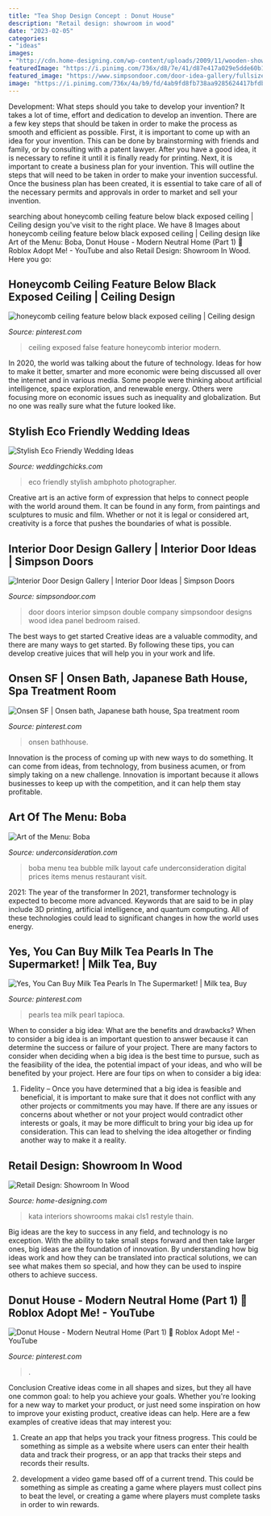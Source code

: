 ```yaml
---
title: "Tea Shop Design Concept : Donut House"
description: "Retail design: showroom in wood"
date: "2023-02-05"
categories:
- "ideas"
images:
- "http://cdn.home-designing.com/wp-content/uploads/2009/11/wooden-showroom.jpg"
featuredImage: "https://i.pinimg.com/736x/d8/7e/41/d87e417a029e5dde60b132acf2d3cf27.jpg"
featured_image: "https://www.simpsondoor.com/door-idea-gallery/fullsize/interior-wood-doors-46.jpg"
image: "https://i.pinimg.com/736x/4a/b9/fd/4ab9fd8fb738aa9285624417bfdbce7e.jpg"
---
```



Development: What steps should you take to develop your invention?
It takes a lot of time, effort and dedication to develop an invention. There are a few key steps that should be taken in order to make the process as smooth and efficient as possible. First, it is important to come up with an idea for your invention. This can be done by brainstorming with friends and family, or by consulting with a patent lawyer. After you have a good idea, it is necessary to refine it until it is finally ready for printing. Next, it is important to create a business plan for your invention. This will outline the steps that will need to be taken in order to make your invention successful. Once the business plan has been created, it is essential to take care of all of the necessary permits and approvals in order to market and sell your invention.

	

		
searching about honeycomb ceiling feature below black exposed ceiling | Ceiling design you've visit to the right place. We have 8 Images about honeycomb ceiling feature below black exposed ceiling | Ceiling design like Art of the Menu: Boba, Donut House - Modern Neutral Home (Part 1) 🥀 Roblox Adopt Me! - YouTube and also Retail Design: Showroom In Wood. Here you go:
		
    
## Honeycomb Ceiling Feature Below Black Exposed Ceiling | Ceiling Design

<img loading=lazy src="https://i.pinimg.com/736x/4a/b9/fd/4ab9fd8fb738aa9285624417bfdbce7e.jpg" onerror="this.onerror=null;this.src='https://tse4.mm.bing.net/th?id=OIP.ODA4877nWDjBIdupqtHGKwHaJ4&amp;pid=15.1';" alt="honeycomb ceiling feature below black exposed ceiling | Ceiling design">

_Source: pinterest.com_

>ceiling exposed false feature honeycomb interior modern. 

	

In 2020, the world was talking about the future of technology. Ideas for how to make it better, smarter and more economic were being discussed all over the internet and in various media. Some people were thinking about artificial intelligence, space exploration, and renewable energy. Others were focusing more on economic issues such as inequality and globalization. But no one was really sure what the future looked like.

    
## Stylish Eco Friendly Wedding Ideas

<img loading=lazy src="http://file.weddingchicks.com/207227_stylish-eco-friendly-wedding-ideas.jpg" onerror="this.onerror=null;this.src='https://tse2.mm.bing.net/th?id=OIP.o3loBKp6Cx2Z9yaiPW_exAHaKH&amp;pid=15.1';" alt="Stylish Eco Friendly Wedding Ideas">

_Source: weddingchicks.com_

>eco friendly stylish ambphoto photographer. 

	

Creative art is an active form of expression that helps to connect people with the world around them. It can be found in any form, from paintings and sculptures to music and film. Whether or not it is legal or considered art, creativity is a force that pushes the boundaries of what is possible.

    
## Interior Door Design Gallery | Interior Door Ideas | Simpson Doors

<img loading=lazy src="https://www.simpsondoor.com/door-idea-gallery/fullsize/interior-wood-doors-46.jpg" onerror="this.onerror=null;this.src='https://tse3.mm.bing.net/th?id=OIP.MYNjNFXiaEjKhPqpasLp_wHaKw&amp;pid=15.1';" alt="Interior Door Design Gallery | Interior Door Ideas | Simpson Doors">

_Source: simpsondoor.com_

>door doors interior simpson double company simpsondoor designs wood idea panel bedroom raised. 

	

The best ways to get started
Creative ideas are a valuable commodity, and there are many ways to get started. By following these tips, you can develop creative juices that will help you in your work and life.

    
## Onsen SF | Onsen Bath, Japanese Bath House, Spa Treatment Room

<img loading=lazy src="https://i.pinimg.com/736x/ca/72/75/ca72750cf0f3c8559955ac2cda08c282--terrace-sf.jpg" onerror="this.onerror=null;this.src='https://tse1.mm.bing.net/th?id=OIP.QVVc7mbkk6CnxaKJHDYsQQEyDL&amp;pid=15.1';" alt="Onsen SF | Onsen bath, Japanese bath house, Spa treatment room">

_Source: pinterest.com_

>onsen bathhouse. 

	

Innovation is the process of coming up with new ways to do something. It can come from ideas, from technology, from business acumen, or from simply taking on a new challenge. Innovation is important because it allows businesses to keep up with the competition, and it can help them stay profitable.

    
## Art Of The Menu: Boba

<img loading=lazy src="https://www.underconsideration.com/artofthemenu/project_images/boba_PDF_02.jpg" onerror="this.onerror=null;this.src='https://tse2.mm.bing.net/th?id=OIP.lFwFkUBZVsrYGTLH8HWj6QHaDU&amp;pid=15.1';" alt="Art of the Menu: Boba">

_Source: underconsideration.com_

>boba menu tea bubble milk layout cafe underconsideration digital prices items menus restaurant visit. 

	

2021: The year of the transformer
In 2021, transformer technology is expected to become more advanced. Keywords that are said to be in play include 3D printing, artificial intelligence, and quantum computing. All of these technologies could lead to significant changes in how the world uses energy.

    
## Yes, You Can Buy Milk Tea Pearls In The Supermarket! | Milk Tea, Buy

<img loading=lazy src="https://i.pinimg.com/736x/53/93/ad/5393ad624bd75bbeae714193a0d936f5.jpg" onerror="this.onerror=null;this.src='https://tse1.mm.bing.net/th?id=OIP.QUryfSa0aR_T1ZyoyZjTfQHaEK&amp;pid=15.1';" alt="Yes, You Can Buy Milk Tea Pearls In The Supermarket! | Milk tea, Buy">

_Source: pinterest.com_

>pearls tea milk pearl tapioca. 

	

When to consider a big idea: What are the benefits and drawbacks?
When to consider a big idea is an important question to answer because it can determine the success or failure of your project. There are many factors to consider when deciding when a big idea is the best time to pursue, such as the feasibility of the idea, the potential impact of your ideas, and who will be benefited by your project. Here are four tips on when to consider a big idea:
1. Fidelity – Once you have determined that a big idea is feasible and beneficial, it is important to make sure that it does not conflict with any other projects or commitments you may have. If there are any issues or concerns about whether or not your project would contradict other interests or goals, it may be more difficult to bring your big idea up for consideration. This can lead to shelving the idea altogether or finding another way to make it a reality.


    
## Retail Design: Showroom In Wood

<img loading=lazy src="http://cdn.home-designing.com/wp-content/uploads/2009/11/wooden-showroom.jpg" onerror="this.onerror=null;this.src='https://tse4.mm.bing.net/th?id=OIP.uwTl-eV2fLGO0Y0DnIWcFgHaFM&amp;pid=15.1';" alt="Retail Design: Showroom In Wood">

_Source: home-designing.com_

>kata interiors showrooms makai cls1 restyle thain. 

	

Big ideas are the key to success in any field, and technology is no exception. With the ability to take small steps forward and then take larger ones, big ideas are the foundation of innovation. By understanding how big ideas work and how they can be translated into practical solutions, we can see what makes them so special, and how they can be used to inspire others to achieve success.

    
## Donut House - Modern Neutral Home (Part 1) 🥀 Roblox Adopt Me! - YouTube

<img loading=lazy src="https://i.pinimg.com/736x/d8/7e/41/d87e417a029e5dde60b132acf2d3cf27.jpg" onerror="this.onerror=null;this.src='https://tse2.mm.bing.net/th?id=OIP.W48fr4TPxr5Sy2LxTj6JgwHaEK&amp;pid=15.1';" alt="Donut House - Modern Neutral Home (Part 1) 🥀 Roblox Adopt Me! - YouTube">

_Source: pinterest.com_

>. 

	

Conclusion
Creative ideas come in all shapes and sizes, but they all have one common goal: to help you achieve your goals. Whether you're looking for a new way to market your product, or just need some inspiration on how to improve your existing product, creative ideas can help. Here are a few examples of creative ideas that may interest you: 
1. Create an app that helps you track your fitness progress. This could be something as simple as a website where users can enter their health data and track their progress, or an app that tracks their steps and records their results.

2. development a video game based off of a current trend. This could be something as simple as creating a game where players must collect pins to beat the level, or creating a game where players must complete tasks in order to win rewards.


